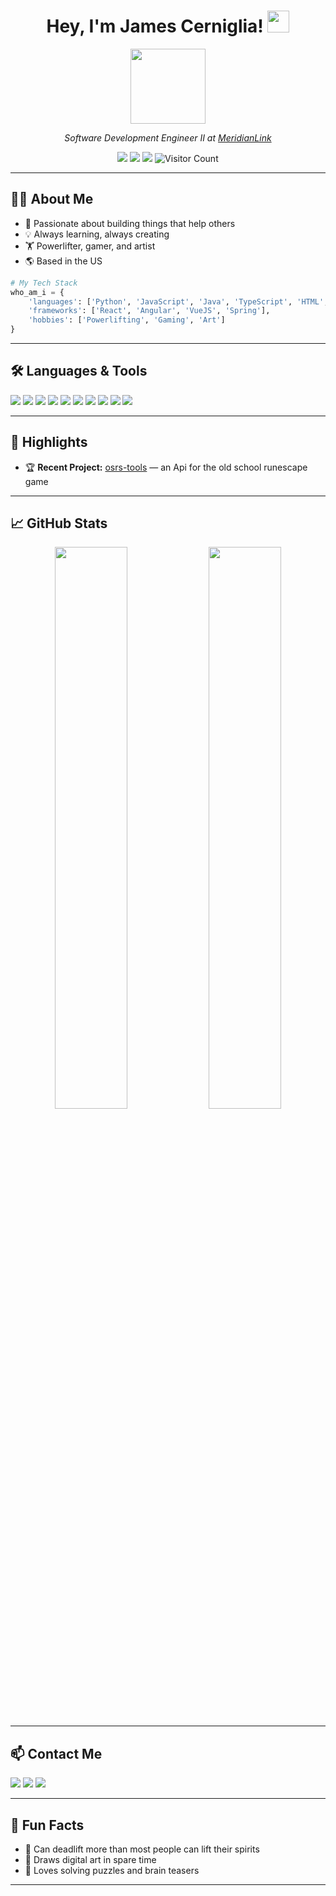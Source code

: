 <!-- HERO HEADER -->
<h1 align="center">Hey, I'm James Cerniglia! <img src="https://media.giphy.com/media/hvRJCLFzcasrR4ia7z/giphy.gif" width="35"></h1>
<p align="center">
  <img src="https://oldschool.runescape.wiki/images/8/8c/Strength_cape_emote.gif" width="120">
</p>
<p align="center">
  <em>Software Development Engineer II at <a href="https://www.meridianlink.com/">MeridianLink</a></em>
</p>
<p align="center">
  <a href="https://github.com/jamescer"><img src="https://img.shields.io/github/followers/jamescer?label=GitHub&style=social"></a>
  <a href="https://www.linkedin.com/in/jamescerniglia/"><img src="https://img.shields.io/badge/-LinkedIn-blue?style=flat-square&logo=Linkedin&logoColor=white"></a>
  <a href="https://twitter.com/BIG_SQUEEZER"><img src="https://img.shields.io/twitter/follow/BIG_SQUEEZER?style=social"></a>
  <img src="https://profile-counter.glitch.me/jamescer/count.svg" alt="Visitor Count">
</p>

---

## 👨‍💻 About Me

- 🚀 Passionate about building things that help others
- 💡 Always learning, always creating
- 🏋️ Powerlifter, gamer, and artist
- 🌎 Based in the US

```python
# My Tech Stack
who_am_i = {
    'languages': ['Python', 'JavaScript', 'Java', 'TypeScript', 'HTML', 'CSS'],
    'frameworks': ['React', 'Angular', 'VueJS', 'Spring'],
    'hobbies': ['Powerlifting', 'Gaming', 'Art']
}
```

---

## 🛠️ Languages & Tools
<p>
  <img src="https://img.shields.io/badge/Python-3776AB?style=for-the-badge&logo=python&logoColor=white"/>
  <img src="https://img.shields.io/badge/JavaScript-F7DF1E?style=for-the-badge&logo=javascript&logoColor=black"/>
  <img src="https://img.shields.io/badge/TypeScript-3178C6?style=for-the-badge&logo=typescript&logoColor=white"/>
  <img src="https://img.shields.io/badge/Java-007396?style=for-the-badge&logo=java&logoColor=white"/>
  <img src="https://img.shields.io/badge/HTML5-E34F26?style=for-the-badge&logo=html5&logoColor=white"/>
  <img src="https://img.shields.io/badge/CSS3-1572B6?style=for-the-badge&logo=css3&logoColor=white"/>
  <img src="https://img.shields.io/badge/React-20232A?style=for-the-badge&logo=react&logoColor=61DAFB"/>
  <img src="https://img.shields.io/badge/Angular-DD0031?style=for-the-badge&logo=angular&logoColor=white"/>
  <img src="https://img.shields.io/badge/Vue.js-42b883?style=for-the-badge&logo=vue.js&logoColor=white"/>
  <img src="https://img.shields.io/badge/Spring-6DB33F?style=for-the-badge&logo=spring&logoColor=white"/>
</p>

---

## 🚩 Highlights

- 🏆 <b>Recent Project:</b> <a href="#">osrs-tools</a> — an Api for the old school runescape game

---

## 📈 GitHub Stats

<p align="center">
  <img src="https://github-readme-stats.vercel.app/api?username=jamescer&show_icons=true&theme=radical" width="48%">
  <img src="https://github-readme-stats.vercel.app/api/top-langs/?username=jamescer&layout=compact&theme=radical" width="48%">
</p>

---

## 📫 Contact Me

<p>
  <a href="mailto:jamescerniglia@gmail.com"><img src="https://img.shields.io/badge/Email-D14836?style=for-the-badge&logo=gmail&logoColor=white"></a>
  <a href="https://www.linkedin.com/in/jamescerniglia/"><img src="https://img.shields.io/badge/LinkedIn-0077B5?style=for-the-badge&logo=linkedin&logoColor=white"></a>
  <a href="https://twitter.com/BIG_SQUEEZER"><img src="https://img.shields.io/badge/Twitter-1DA1F2?style=for-the-badge&logo=twitter&logoColor=white"></a>
</p>

---

## 🎲 Fun Facts

- 🥇 Can deadlift more than most people can lift their spirits
- 🎨 Draws digital art in spare time
- 🧩 Loves solving puzzles and brain teasers

---

